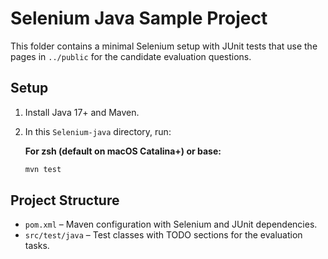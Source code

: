 # Selenium Java Sample Project

This folder contains a minimal Selenium setup with JUnit tests that use the pages in `../public` for the candidate evaluation questions.

## Setup

1. Install Java 17+ and Maven.
2. In this `Selenium-java` directory, run:

   **For zsh (default on macOS Catalina+) or base:**

   ```zsh or bash
   mvn test
   ```

## Project Structure

- `pom.xml` – Maven configuration with Selenium and JUnit dependencies.
- `src/test/java` – Test classes with TODO sections for the evaluation tasks.
